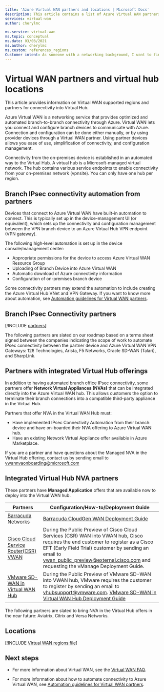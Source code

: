 ```yaml
---
title: 'Azure Virtual WAN partners and locations | Microsoft Docs'
description: This article contains a list of Azure Virtual WAN partners and hub locations.
services: virtual-wan
author: cherylmc

ms.service: virtual-wan
ms.topic: conceptual
ms.date: 03/03/2021
ms.author: cherylmc
ms.custom: references_regions
Customer intent: As someone with a networking background, I want to find a Virtual WAN partner
---
```

# Virtual WAN partners and virtual hub locations

This article provides information on Virtual WAN supported regions and partners for connectivity into Virtual Hub.

Azure Virtual WAN is a networking service that provides optimized and automated branch-to-branch connectivity through Azure. Virtual WAN lets you connect and configure branch devices to communicate with Azure. Connection and configuration can be done either manually, or by using provider devices through a Virtual WAN partner. Using partner devices allows you ease of use, simplification of connectivity, and configuration management.

Connectivity from the on-premises device is established in an automated way to the Virtual Hub. A virtual hub is a Microsoft-managed virtual network. The hub contains various service endpoints to enable connectivity from your on-premises network (vpnsite). You can only have one hub per region.

## <a name="automation"></a>Branch IPsec connectivity automation from partners

Devices that connect to Azure Virtual WAN have built-in automation to connect. This is typically set up in the device-management UI (or equivalent), which sets up the connectivity and configuration management between the VPN branch device to an Azure Virtual Hub VPN endpoint (VPN gateway).

The following high-level automation is set up in the device console/management center:

* Appropriate permissions for the device to access Azure Virtual WAN Resource Group
* Uploading of Branch Device into Azure Virtual WAN
* Automatic download of Azure connectivity information
* Configuration of on-premises branch device 

Some connectivity partners may extend the automation to include creating the Azure Virtual Hub VNet and VPN Gateway. If you want to know more about automation, see [Automation guidelines for Virtual WAN partners](virtual-wan-configure-automation-providers.md).

## <a name="partners"></a>Branch IPsec Connectivity partners

[!INCLUDE [partners](../../includes/virtual-wan-partners-include.md)]

The following partners are slated on our roadmap based on a terms sheet signed between the companies indicating the scope of work to automate IPsec connectivity between the partner device and Azure Virtual WAN VPN Gateways: 128 Technologies, Arista, F5 Networks, Oracle SD-WAN (Talari), and SharpLink.

## Partners with integrated Virtual Hub offerings

In addition to having automated branch office IPsec connectivity, some partners offer **Network Virtual Appliances (NVAs)** that can be integrated directly into the Azure Virtual WAN hub.  This allows customers the option to terminate their branch connections into a compatible third-party appliance in the Virtual Hub.  

Partners that offer NVA in the Virtual WAN Hub must:

* Have implemented IPsec Connectivity Automation from their branch device and have on-boarded their NVA offering to Azure Virtual WAN hub.
* Have an existing Network Virtual Appliance offer available in Azure Marketplace.

If you are a partner and have questions about the Managed NVA in the Virtual Hub offering, contact us by sending email to vwannvaonboarding@microsoft.com

## Integrated Virtual Hub NVA partners

These partners have **Managed Application** offers that are available now to deploy into the Virtual WAN hub.

|Partners|Configuration/How-to/Deployment Guide|
|---|---|
|[Barracuda Networks](https://azuremarketplace.microsoft.com/en-us/marketplace/apps/barracudanetworks.barracuda_cloudgenwan_gateway?tab=Overviewus/marketplace/apps/barracudanetworks.barracuda_cloudgenwan_gateway?tab=Overview)| [Barracuda CloudGen WAN Deployment Guide](https://campus.barracuda.com/product/cloudgenwan/doc/91980640/deployment/)|
|[Cisco Cloud Service Router(CSR) VWAN](https://aka.ms/ciscoMarketPlaceOffer)| During the Public Preview of Cisco Cloud Services (CSR) WAN into VWAN hub, Cisco requires the end customer to register as a Cisco EFT (Early Field Trial) customer by sending an email to vwan_public_preview@external.cisco.com and requesting the vManage Deployment Guide. 
|[VMware SD-WAN in Virtual WAN Hub](https://sdwan.vmware.com/partners/microsoft) | During the Public Preview of VMware SD-WAN into VWAN hub, VMware requires the customer to register by sending an email to vhubsupport@vmware.com. [VMware SD-WAN in Virtual WAN Hub Deployment Guide](https://kb.vmware.com/s/article/82746)|

The following partners are slated to bring NVA in the Virtual Hub offers in the near future: Aviatrix, Citrix and Versa Networks.

## <a name="locations"></a>Locations

[!INCLUDE [Virtual WAN regions file](../../includes/virtual-wan-regions-include.md)]

## Next steps

* For more information about Virtual WAN, see the [Virtual WAN FAQ](virtual-wan-faq.md).

* For more information about how to automate connectivity to Azure Virtual WAN, see [Automation guidelines for Virtual WAN partners](virtual-wan-configure-automation-providers.md).
